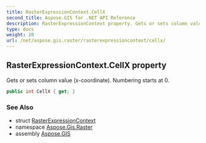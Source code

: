 ```yaml
---
title: RasterExpressionContext.CellX
second_title: Aspose.GIS for .NET API Reference
description: RasterExpressionContext property. Gets or sets column value xcoordinate. Numbering starts at 0.
type: docs
weight: 20
url: /net/aspose.gis.raster/rasterexpressioncontext/cellx/
---
```

## RasterExpressionContext.CellX property

Gets or sets column value (x-coordinate). Numbering starts at 0.

```csharp
public int CellX { get; }
```

### See Also

* struct [RasterExpressionContext](../)
* namespace [Aspose.Gis.Raster](../../rasterexpressioncontext/)
* assembly [Aspose.GIS](../../../)



